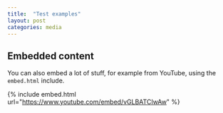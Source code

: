 ```yaml
---
title:  "Test examples"
layout: post
categories: media
---
```


## Embedded content

You can also embed a lot of stuff, for example from YouTube, using the `embed.html` include.

{% include embed.html url="https://www.youtube.com/embed/vGLBATCIwAw" %}
